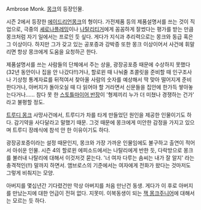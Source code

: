 Ambrose Monk. [몽크](%EB%AA%BD%ED%81%AC.md)의 등장인물.

시즌 2에서 등장한 [에이드리언몽크](%EC%97%90%EC%9D%B4%EB%93%9C%EB%A6%AC%EC%96%B8%20%EB%AA%BD%ED%81%AC.md)의
형이다. 가전제품 등의 제품설명서를 쓰는 것이 직업으로, 극중의 [셰로나플레밍](%EC%85%B0%EB%A1%9C%EB%82%98%20%ED%94%8C%EB%A0%88%EB%B0%8D.md)이나 [나탈리티거](%EB%82%98%ED%83%88%EB%A6%AC%20%ED%8B%B0%EA%B1%B0.md)에게 꼼꼼하게 잘썼다는 평가를 받는
만큼 몽크처럼 자기 일에서는 프로인 듯 싶다. 게다가 지식과 추리력으로는 몽크와 동급 혹은 그 이상이다. 하지만 그가 갖고 있는 공포증과
강박증 또한 몽크 이상이어서 사건에 휘말리면 항상 몽크에게 도움을 요청하곤 한다.

제품설명서를 쓰는 사람들의 단체에서 주는 상을, 광장공포증 때문에 수상하지 못했다(32년 동안이나 집을 안 나갔다!!)거나, 할로윈 때
나눠줄 초콜릿을 준비할 때 인구조사나 기상청 통계자료를 뒤적여서 찾아올 사람의 숫자를 예상해서 딱 맞아 떨어지게 준비한다거나, 아버지가
돌아오실 때 다 읽어야 할 거라면서 신문들을 집안에 한가득 쌓아놓는다거나...... 참다 못 한 [스토틀마이어 반장](%EB%A6%AC%EB%9E%9C%EB%93%9C%20%EC%8A%A4%ED%86%A0%ED%8B%80%EB%A7%88%EC%9D%B4%EC%96%B4%20%EB%B0%98%EC%9E%A5.md)이 '형제끼리 누가 더 미쳤나 경쟁하는 건가' 라고 불평할 정도.

[트루디 몽크](%ED%8A%B8%EB%A3%A8%EB%94%94%20%EB%AA%BD%ED%81%AC.md) 사망사건에서, 트루디가
차를 타게 만들었던 원인을 제공한 인물이기도 하다. 감기약을 사다달라고 말했기 때문. 그것 때문에 몽크에게 미안한 감정을 가지고 있으며
트루디 장례식에 참석 안 한 이유이기도 하다.

광장공포증이라는 설정 때문인지, 몽크와 가장 가까운 인물임에도 불구하고 출연이 적어서 아쉬운 인물. 시즌 4의 할로윈 에피소드에서는
나탈리에게 반한 듯, 다락방으로 몽크를 불러내 나탈리에 대해서 이것저것 묻는다. '너 여자 다루는 솜씨는 내가 잘 알지' 라는
충격적인(!!) 말까지 하면서. 앰브로스의 기준에서는 여자에게 전화가 왔다는 것마저도 그렇게 비춰지는 모양.  

아버지를 몇십년간 기다렸건만 막상 아버지를 처음 만난건 동생. 게다가 이 후로 아버지를 만났는지에 대한 언급이 전혀 없다. 지못미.
이복동생이 되는 [잭 몽크주니어](%EC%9E%AD%20%EB%AA%BD%ED%81%AC%20%EC%A3%BC%EB%8B%88%EC%96%B4.md)에 대해서는
모르는 듯 하다.

